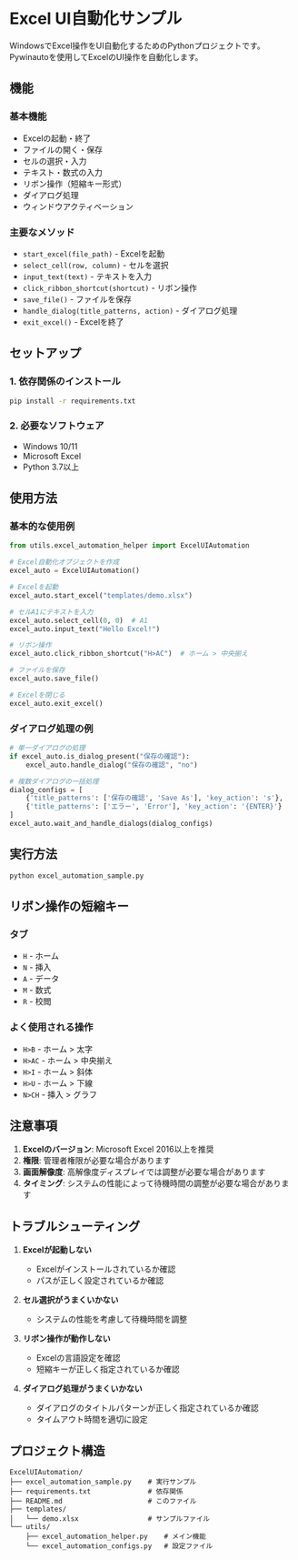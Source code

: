 # Excel UI自動化サンプル

WindowsでExcel操作をUI自動化するためのPythonプロジェクトです。Pywinautoを使用してExcelのUI操作を自動化します。

## 機能

### 基本機能
- Excelの起動・終了
- ファイルの開く・保存
- セルの選択・入力
- テキスト・数式の入力
- リボン操作（短縮キー形式）
- ダイアログ処理
- ウィンドウアクティベーション

### 主要なメソッド
- `start_excel(file_path)` - Excelを起動
- `select_cell(row, column)` - セルを選択
- `input_text(text)` - テキストを入力
- `click_ribbon_shortcut(shortcut)` - リボン操作
- `save_file()` - ファイルを保存
- `handle_dialog(title_patterns, action)` - ダイアログ処理
- `exit_excel()` - Excelを終了

## セットアップ

### 1. 依存関係のインストール

```bash
pip install -r requirements.txt
```

### 2. 必要なソフトウェア
- Windows 10/11
- Microsoft Excel
- Python 3.7以上

## 使用方法

### 基本的な使用例

```python
from utils.excel_automation_helper import ExcelUIAutomation

# Excel自動化オブジェクトを作成
excel_auto = ExcelUIAutomation()

# Excelを起動
excel_auto.start_excel("templates/demo.xlsx")

# セルA1にテキストを入力
excel_auto.select_cell(0, 0)  # A1
excel_auto.input_text("Hello Excel!")

# リボン操作
excel_auto.click_ribbon_shortcut("H>AC")  # ホーム > 中央揃え

# ファイルを保存
excel_auto.save_file()

# Excelを閉じる
excel_auto.exit_excel()
```

### ダイアログ処理の例

```python
# 単一ダイアログの処理
if excel_auto.is_dialog_present("保存の確認"):
    excel_auto.handle_dialog("保存の確認", "no")

# 複数ダイアログの一括処理
dialog_configs = [
    {'title_patterns': ['保存の確認', 'Save As'], 'key_action': 's'},
    {'title_patterns': ['エラー', 'Error'], 'key_action': '{ENTER}'}
]
excel_auto.wait_and_handle_dialogs(dialog_configs)
```

## 実行方法

```bash
python excel_automation_sample.py
```

## リボン操作の短縮キー

### タブ
- `H` - ホーム
- `N` - 挿入
- `A` - データ
- `M` - 数式
- `R` - 校閲

### よく使用される操作
- `H>B` - ホーム > 太字
- `H>AC` - ホーム > 中央揃え
- `H>I` - ホーム > 斜体
- `H>U` - ホーム > 下線
- `N>CH` - 挿入 > グラフ

## 注意事項

1. **Excelのバージョン**: Microsoft Excel 2016以上を推奨
2. **権限**: 管理者権限が必要な場合があります
3. **画面解像度**: 高解像度ディスプレイでは調整が必要な場合があります
4. **タイミング**: システムの性能によって待機時間の調整が必要な場合があります

## トラブルシューティング

1. **Excelが起動しない**
   - Excelがインストールされているか確認
   - パスが正しく設定されているか確認

2. **セル選択がうまくいかない**
   - システムの性能を考慮して待機時間を調整

3. **リボン操作が動作しない**
   - Excelの言語設定を確認
   - 短縮キーが正しく指定されているか確認

4. **ダイアログ処理がうまくいかない**
   - ダイアログのタイトルパターンが正しく指定されているか確認
   - タイムアウト時間を適切に設定

## プロジェクト構造

```
ExcelUIAutomation/
├── excel_automation_sample.py    # 実行サンプル
├── requirements.txt              # 依存関係
├── README.md                     # このファイル
├── templates/
│   └── demo.xlsx                 # サンプルファイル
└── utils/
    ├── excel_automation_helper.py    # メイン機能
    └── excel_automation_configs.py   # 設定ファイル
```
